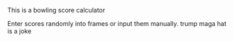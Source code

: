 This is a bowling score calculator

Enter scores randomly into frames or input them manually.
trump maga hat is a joke